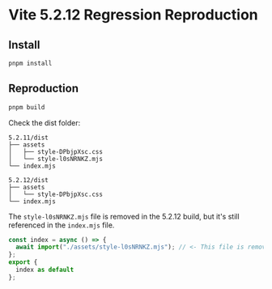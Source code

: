 # Vite 5.2.12 Regression Reproduction

## Install

```sh
pnpm install
```

## Reproduction

```sh
pnpm build
```

Check the dist folder:

```
5.2.11/dist
├── assets
│   ├── style-DPbjpXsc.css
│   └── style-l0sNRNKZ.mjs
└── index.mjs
```

```
5.2.12/dist
├── assets
│   └── style-DPbjpXsc.css
└── index.mjs
```

The `style-l0sNRNKZ.mjs` file is removed in the 5.2.12 build, but it's still referenced in the `index.mjs` file.

```mjs
const index = async () => {
  await import("./assets/style-l0sNRNKZ.mjs"); // <- This file is removed in 5.2.12, which will cause ERR_MODULE_NOT_FOUND during SSR
};
export {
  index as default
};
```
